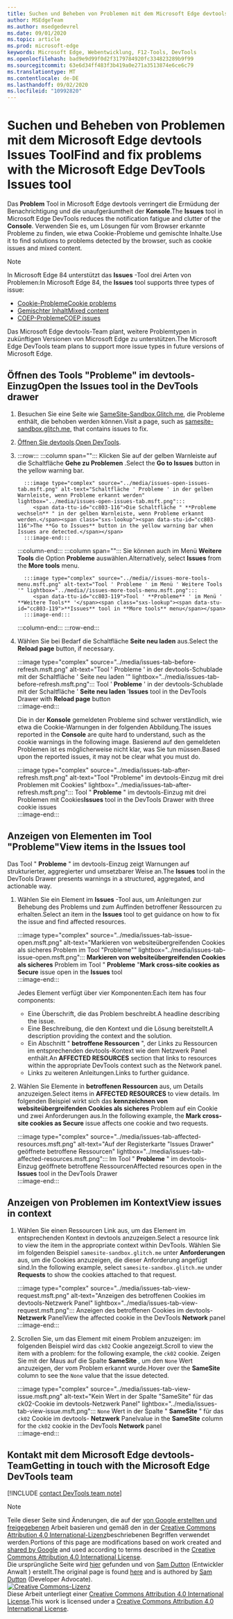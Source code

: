 ```yaml
---
title: Suchen und Beheben von Problemen mit dem Microsoft Edge devtools Issues Tool
author: MSEdgeTeam
ms.author: msedgedevrel
ms.date: 09/01/2020
ms.topic: article
ms.prod: microsoft-edge
keywords: Microsoft Edge, Webentwicklung, F12-Tools, DevTools
ms.openlocfilehash: bad9e9d99f0d2f3179784920fc334823289b9f99
ms.sourcegitcommit: 63e6d34ff483f3b419a0e271a3513874e6ce6c79
ms.translationtype: MT
ms.contentlocale: de-DE
ms.lasthandoff: 09/02/2020
ms.locfileid: "10992820"
---
```

<!-- Copyright Sam Dutton 

   Licensed under the Apache License, Version 2.0 (the "License");
   you may not use this file except in compliance with the License.
   You may obtain a copy of the License at

       https://www.apache.org/licenses/LICENSE-2.0

   Unless required by applicable law or agreed to in writing, software
   distributed under the License is distributed on an "AS IS" BASIS,
   WITHOUT WARRANTIES OR CONDITIONS OF ANY KIND, either express or implied.
   See the License for the specific language governing permissions and
   limitations under the License.  -->  

# <span data-ttu-id="cc803-103">Suchen und Beheben von Problemen mit dem Microsoft Edge devtools Issues Tool</span><span class="sxs-lookup"><span data-stu-id="cc803-103">Find and fix problems with the Microsoft Edge DevTools Issues tool</span></span>  

<span data-ttu-id="cc803-104">Das **Problem** Tool in Microsoft Edge devtools verringert die Ermüdung der Benachrichtigung und die unaufgeräumtheit der **Konsole**.</span><span class="sxs-lookup"><span data-stu-id="cc803-104">The **Issues** tool in Microsoft Edge DevTools reduces the notification fatigue and clutter of the **Console**.</span></span>  <span data-ttu-id="cc803-105">Verwenden Sie es, um Lösungen für vom Browser erkannte Probleme zu finden, wie etwa Cookie-Probleme und gemischte Inhalte.</span><span class="sxs-lookup"><span data-stu-id="cc803-105">Use it to find solutions to problems detected by the browser, such as cookie issues and mixed content.</span></span>  

> [!NOTE]
> <span data-ttu-id="cc803-106">In Microsoft Edge 84 unterstützt das **Issues** -Tool drei Arten von Problemen:</span><span class="sxs-lookup"><span data-stu-id="cc803-106">In Microsoft Edge 84, the **Issues** tool supports three types of issue:</span></span>  
> *   [<span data-ttu-id="cc803-107">Cookie-Probleme</span><span class="sxs-lookup"><span data-stu-id="cc803-107">Cookie problems</span></span>][MDNSameSiteCookies]  
> *   [<span data-ttu-id="cc803-108">Gemischter Inhalt</span><span class="sxs-lookup"><span data-stu-id="cc803-108">Mixed content</span></span>][MDNMixedContent]  
> *   [<span data-ttu-id="cc803-109">COEP-Probleme</span><span class="sxs-lookup"><span data-stu-id="cc803-109">COEP issues</span></span>][W3CCOEPSpec]
> 
> <span data-ttu-id="cc803-110">Das Microsoft Edge devtools-Team plant, weitere Problemtypen in zukünftigen Versionen von Microsoft Edge zu unterstützen.</span><span class="sxs-lookup"><span data-stu-id="cc803-110">The Microsoft Edge DevTools team plans to support more issue types in future versions of Microsoft Edge.</span></span>  

## <span data-ttu-id="cc803-111">Öffnen des Tools "Probleme" im devtools-Einzug</span><span class="sxs-lookup"><span data-stu-id="cc803-111">Open the Issues tool in the DevTools drawer</span></span>  

1.  <span data-ttu-id="cc803-112">Besuchen Sie eine Seite wie [SameSite-Sandbox.Glitch.me][GlitchSamesiteSandbox], die Probleme enthält, die behoben werden können.</span><span class="sxs-lookup"><span data-stu-id="cc803-112">Visit a page, such as [samesite-sandbox.glitch.me][GlitchSamesiteSandbox], that contains issues to fix.</span></span>  
1.  <span data-ttu-id="cc803-113">[Öffnen Sie devtools][DevtoolsOpen].</span><span class="sxs-lookup"><span data-stu-id="cc803-113">[Open DevTools][DevtoolsOpen].</span></span>  
1.  :::row:::
       :::column span="":::
          <span data-ttu-id="cc803-114">Klicken Sie auf der gelben Warnleiste auf die Schaltfläche **Gehe zu Problemen** .</span><span class="sxs-lookup"><span data-stu-id="cc803-114">Select the **Go to Issues** button in the yellow warning bar.</span></span>  
          
          :::image type="complex" source="../media/issues-open-issues-tab.msft.png" alt-text="Schaltfläche ' Probleme ' in der gelben Warnleiste, wenn Probleme erkannt werden" lightbox="../media/issues-open-issues-tab.msft.png":::
             <span data-ttu-id="cc803-116">Die Schaltfläche " **Probleme wechseln** " in der gelben Warnleiste, wenn Probleme erkannt werden.</span><span class="sxs-lookup"><span data-stu-id="cc803-116">The **Go to Issues** button in the yellow warning bar when Issues are detected.</span></span>  
          :::image-end:::  
       :::column-end:::
       :::column span="":::
          <span data-ttu-id="cc803-117">Sie können auch im Menü **Weitere Tools** die Option **Probleme** auswählen.</span><span class="sxs-lookup"><span data-stu-id="cc803-117">Alternatively, select **Issues** from the **More tools** menu.</span></span>  
          
          :::image type="complex" source="../media//issues-more-tools-menu.msft.png" alt-text="Tool ' Probleme ' im Menü ' Weitere Tools '" lightbox="../media//issues-more-tools-menu.msft.png":::
             <span data-ttu-id="cc803-119">Tool ' **Probleme** ' im Menü ' **Weitere Tools** '</span><span class="sxs-lookup"><span data-stu-id="cc803-119">**Issues** tool in **More tools** menu</span></span>  
          :::image-end:::  
       :::column-end:::
    :::row-end:::
    
1.  <span data-ttu-id="cc803-120">Wählen Sie bei Bedarf die Schaltfläche **Seite neu laden** aus.</span><span class="sxs-lookup"><span data-stu-id="cc803-120">Select the **Reload page** button, if necessary.</span></span>  
    
    :::image type="complex" source="../media/issues-tab-before-refresh.msft.png" alt-text="Tool ' Probleme ' in der devtools-Schublade mit der Schaltfläche ' Seite neu laden '" lightbox="../media/issues-tab-before-refresh.msft.png":::
       <span data-ttu-id="cc803-122">Tool ' **Probleme** ' in der devtools-Schublade mit der Schaltfläche ' **Seite neu laden** '</span><span class="sxs-lookup"><span data-stu-id="cc803-122">**Issues** tool in the DevTools Drawer with **Reload page** button</span></span>  
    :::image-end:::  

    <span data-ttu-id="cc803-123">Die in der **Konsole** gemeldeten Probleme sind schwer verständlich, wie etwa die Cookie-Warnungen in der folgenden Abbildung.</span><span class="sxs-lookup"><span data-stu-id="cc803-123">The issues reported in the **Console** are quite hard to understand, such as the cookie warnings in the following image.</span></span>  <span data-ttu-id="cc803-124">Basierend auf den gemeldeten Problemen ist es möglicherweise nicht klar, was Sie tun müssen.</span><span class="sxs-lookup"><span data-stu-id="cc803-124">Based upon the reported issues, it may not be clear what you must do.</span></span>  
    
    :::image type="complex" source="../media/issues-tab-after-refresh.msft.png" alt-text="Tool "Probleme" im devtools-Einzug mit drei Problemen mit Cookies" lightbox="../media/issues-tab-after-refresh.msft.png":::
       <span data-ttu-id="cc803-126">Tool " **Probleme** " im devtools-Einzug mit drei Problemen mit Cookies</span><span class="sxs-lookup"><span data-stu-id="cc803-126">**Issues** tool in the DevTools Drawer with three cookie issues</span></span>  
    :::image-end:::  
    
## <span data-ttu-id="cc803-127">Anzeigen von Elementen im Tool "Probleme"</span><span class="sxs-lookup"><span data-stu-id="cc803-127">View items in the Issues tool</span></span>  

<span data-ttu-id="cc803-128">Das Tool " **Probleme** " im devtools-Einzug zeigt Warnungen auf strukturierter, aggregierter und umsetzbarer Weise an.</span><span class="sxs-lookup"><span data-stu-id="cc803-128">The **Issues** tool in the DevTools Drawer presents warnings in a structured, aggregated, and actionable way.</span></span>  

1.  <span data-ttu-id="cc803-129">Wählen Sie ein Element im **Issues** -Tool aus, um Anleitungen zur Behebung des Problems und zum Auffinden betroffener Ressourcen zu erhalten.</span><span class="sxs-lookup"><span data-stu-id="cc803-129">Select an item in the **Issues** tool to get guidance on how to fix the issue and find affected resources.</span></span>  
    
    :::image type="complex" source="../media/issues-tab-issue-open.msft.png" alt-text="Markieren von websiteübergreifenden Cookies als sicheres Problem im Tool "Probleme"" lightbox="../media/issues-tab-issue-open.msft.png":::
       <span data-ttu-id="cc803-131">**Markieren von websiteübergreifenden Cookies als sicheres** Problem im Tool " **Probleme** "</span><span class="sxs-lookup"><span data-stu-id="cc803-131">**Mark cross-site cookies as Secure** issue open in the **Issues** tool</span></span>  
    :::image-end:::  
    
    <span data-ttu-id="cc803-132">Jedes Element verfügt über vier Komponenten:</span><span class="sxs-lookup"><span data-stu-id="cc803-132">Each item has four components:</span></span>  
    
    *   <span data-ttu-id="cc803-133">Eine Überschrift, die das Problem beschreibt.</span><span class="sxs-lookup"><span data-stu-id="cc803-133">A headline describing the issue.</span></span>  
    *   <span data-ttu-id="cc803-134">Eine Beschreibung, die den Kontext und die Lösung bereitstellt.</span><span class="sxs-lookup"><span data-stu-id="cc803-134">A description providing the context and the solution.</span></span>  
    *   <span data-ttu-id="cc803-135">Ein Abschnitt " **betroffene Ressourcen** ", der Links zu Ressourcen im entsprechenden devtools-Kontext wie dem Netzwerk Panel enthält.</span><span class="sxs-lookup"><span data-stu-id="cc803-135">An **AFFECTED RESOURCES** section that links to resources within the appropriate DevTools context such as the Network panel.</span></span>  
    *   <span data-ttu-id="cc803-136">Links zu weiteren Anleitungen.</span><span class="sxs-lookup"><span data-stu-id="cc803-136">Links to further guidance.</span></span>  
    
1.  <span data-ttu-id="cc803-137">Wählen Sie Elemente in **betroffenen Ressourcen** aus, um Details anzuzeigen.</span><span class="sxs-lookup"><span data-stu-id="cc803-137">Select items in **AFFECTED RESOURCES** to view details.</span></span>  <span data-ttu-id="cc803-138">Im folgenden Beispiel wirkt sich das **kennzeichnen von websiteübergreifenden Cookies als sicheres** Problem auf ein Cookie und zwei Anforderungen aus.</span><span class="sxs-lookup"><span data-stu-id="cc803-138">In the following example, the **Mark cross-site cookies as Secure** issue affects one cookie and two requests.</span></span>  
    
    :::image type="complex" source="../media/issues-tab-affected-resources.msft.png" alt-text="Auf der Registerkarte "Issues Drawer" geöffnete betroffene Ressourcen" lightbox="../media/issues-tab-affected-resources.msft.png":::
       <span data-ttu-id="cc803-140">Im Tool " **Probleme** " im devtools-Einzug geöffnete betroffene Ressourcen</span><span class="sxs-lookup"><span data-stu-id="cc803-140">Affected resources open in the **Issues** tool in the DevTools Drawer</span></span>  
    :::image-end:::  
    
## <span data-ttu-id="cc803-141">Anzeigen von Problemen im Kontext</span><span class="sxs-lookup"><span data-stu-id="cc803-141">View issues in context</span></span>  

1.  <span data-ttu-id="cc803-142">Wählen Sie einen Ressourcen Link aus, um das Element im entsprechenden Kontext in devtools anzuzeigen.</span><span class="sxs-lookup"><span data-stu-id="cc803-142">Select a resource link to view the item in the appropriate context within DevTools.</span></span>  <span data-ttu-id="cc803-143">Wählen Sie im folgenden Beispiel `samesite-sandbox.glitch.me` unter **Anforderungen** aus, um die Cookies anzuzeigen, die dieser Anforderung angefügt sind.</span><span class="sxs-lookup"><span data-stu-id="cc803-143">In the following example, select `samesite-sandbox.glitch.me` under **Requests** to show the cookies attached to that request.</span></span>  
    
    :::image type="complex" source="../media/issues-tab-view-request.msft.png" alt-text="Anzeigen des betroffenen Cookies im devtools-Netzwerk Panel" lightbox="../media/issues-tab-view-request.msft.png":::
       <span data-ttu-id="cc803-145">Anzeigen des betroffenen Cookies im devtools- **Netzwerk** Panel</span><span class="sxs-lookup"><span data-stu-id="cc803-145">View the affected cookie in the DevTools **Network** panel</span></span>  
    :::image-end:::  

1.  <span data-ttu-id="cc803-146">Scrollen Sie, um das Element mit einem Problem anzuzeigen: im folgenden Beispiel wird das `ck02` Cookie angezeigt.</span><span class="sxs-lookup"><span data-stu-id="cc803-146">Scroll to view the item with a problem: for the following example, the `ck02` cookie.</span></span>  <span data-ttu-id="cc803-147">Zeigen Sie mit der Maus auf die Spalte **SameSite** , um den `None` Wert anzuzeigen, der vom Problem erkannt wurde.</span><span class="sxs-lookup"><span data-stu-id="cc803-147">Hover over the **SameSite** column to see the `None` value that the issue detected.</span></span>  
    
    :::image type="complex" source="../media/issues-tab-view-issue.msft.png" alt-text="Kein Wert in der Spalte "SameSite" für das ck02-Cookie im devtools-Netzwerk Panel" lightbox="../media/issues-tab-view-issue.msft.png":::
       `None` <span data-ttu-id="cc803-149">Wert in der Spalte " **SameSite** " für das `ck02` Cookie im devtools- **Netzwerk** Panel</span><span class="sxs-lookup"><span data-stu-id="cc803-149">value in the **SameSite** column for the `ck02` cookie in the DevTools **Network** panel</span></span>  
    :::image-end:::  

## <span data-ttu-id="cc803-150">Kontakt mit dem Microsoft Edge devtools-Team</span><span class="sxs-lookup"><span data-stu-id="cc803-150">Getting in touch with the Microsoft Edge DevTools team</span></span>  

[!INCLUDE [contact DevTools team note](../includes/contact-devtools-team-note.md)]  

<!-- links -->  

[DevtoolsOpen]: ../open.md "Öffnen Sie Microsoft Edge devtools | Microsoft docs"  

[GlitchSamesiteSandbox]: https://samesite-sandbox.glitch.me "SameSite-Cookie-Tests | Glitch"  

[MDNSameSiteCookies]: https://developer.mozilla.org/docs/Web/HTTP/Headers/Set-Cookie/SameSite "SameSite Cookies | MDN"  
[MDNMixedContent]: https://developer.mozilla.org/docs/Web/Security/Mixed_content "Gemischter Inhalt | MDN"  

[W3CCOEPSpec]: https://wicg.github.io/cross-origin-embedder-policy "Richtlinien für die übergreifende Einbettung | Webinkubator-Community-Gruppe"  

> [!NOTE]
> <span data-ttu-id="cc803-156">Teile dieser Seite sind Änderungen, die auf der [von Google erstellten und freigegebenen][GoogleSitePolicies] Arbeit basieren und gemäß den in der [Creative Commons Attribution 4,0 International-Lizenz][CCA4IL]beschriebenen Begriffen verwendet werden.</span><span class="sxs-lookup"><span data-stu-id="cc803-156">Portions of this page are modifications based on work created and [shared by Google][GoogleSitePolicies] and used according to terms described in the [Creative Commons Attribution 4.0 International License][CCA4IL].</span></span>  
> <span data-ttu-id="cc803-157">Die ursprüngliche Seite wird [hier](https://developers.google.com/web/tools/chrome-devtools/issues/index) gefunden und von [Sam Dutton][SamDutton] (Entwickler Anwalt \) erstellt.</span><span class="sxs-lookup"><span data-stu-id="cc803-157">The original page is found [here](https://developers.google.com/web/tools/chrome-devtools/issues/index) and is authored by [Sam Dutton][SamDutton] \(Developer Advocate\).</span></span>  
[![Creative Commons-Lizenz][CCby4Image]][CCA4IL]  
<span data-ttu-id="cc803-159">Diese Arbeit unterliegt einer [Creative Commons Attribution 4.0 International License][CCA4IL].</span><span class="sxs-lookup"><span data-stu-id="cc803-159">This work is licensed under a [Creative Commons Attribution 4.0 International License][CCA4IL].</span></span>  

[CCA4IL]: https://creativecommons.org/licenses/by/4.0  
[CCby4Image]: https://i.creativecommons.org/l/by/4.0/88x31.png  
[GoogleSitePolicies]: https://developers.google.com/terms/site-policies  
[KayceBasques]: https://developers.google.com/web/resources/contributors/kaycebasques  
[SamDutton]: https://developers.google.com/web/resources/contributors/samdutton  

